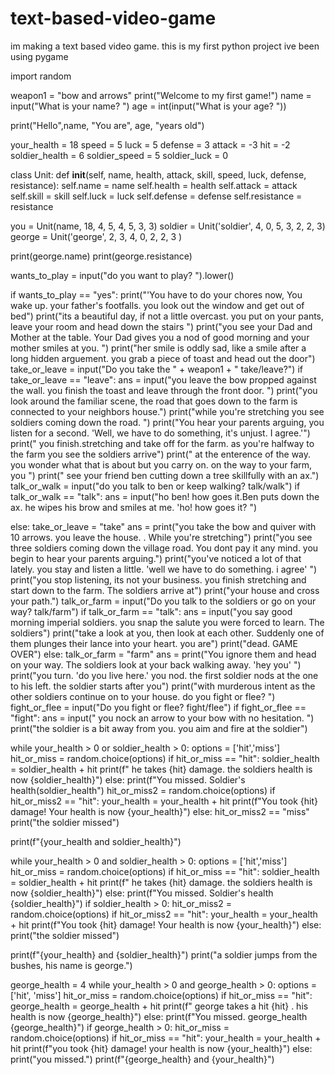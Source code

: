 # text-based-video-game
im making a text based video game. this is my first python project ive been using pygame

import random

weapon1 = "bow and arrows"
print("Welcome to my first game!")
name = input("What is your name? ")
age = int(input("What is your age? "))

print("Hello",name, "You are", age, "years old")

your_health = 18
speed = 5
luck = 5
defense = 3
attack = -3
hit = -2
soldier_health = 6
soldier_speed = 5
soldier_luck = 0

class Unit:
  def __init__(self, name, health, attack, skill, speed, luck, defense, resistance):
    self.name = name
    self.health = health
    self.attack = attack
    self.skill = skill
    self.luck = luck
    self.defense = defense
    self.resistance = resistance

you = Unit(name, 18, 4, 5, 4, 5, 3, 3)
soldier = Unit('soldier', 4, 0, 5, 3, 2, 2, 3)
george = Unit('george', 2, 3, 4, 0, 2, 2, 3 )

print(george.name)
print(george.resistance)


  
wants_to_play = input("do you want to play? ").lower()

if wants_to_play == "yes":
  print("'You have to do your chores now, You wake up. your father's footfalls. you look out the window and get out of bed")
  print("its a beautiful day, if not a little overcast. you put on your pants, leave your room and head down the stairs ")
  print("you see your Dad and Mother at the table. Your Dad gives you a nod of good morning and your mother smiles at you. ")
  print("her smile is oddly sad, like a smile after a long hidden arguement. you grab a piece of toast and head out the door")
  take_or_leave = input("Do you take the " + weapon1 +  " take/leave?")
  if take_or_leave == "leave":
    ans = input("you leave the bow propped against the wall. you finish the toast and leave through the front door. ")
    print("you look around the familiar scene, the road that goes down to the farm is connected to your neighbors house.")
    print("while you're stretching you see soldiers coming down the road. ")
    print("You hear your parents arguing, you listen for a second. 'Well, we have to do something, it's unjust. I agree.'")
    print(" you finish.stretching and take off for the farm. as you're halfway to the farm you see the soldiers arrive")
    print(" at the enterence of the way. you wonder what that is about but you carry on. on the way to your farm, you ")
    print(" see your friend ben cutting down a tree skillfully with an ax.")
    talk_or_walk = input("do you talk to ben or keep walking? talk/walk")
    if talk_or_walk == "talk":
      ans = input("ho ben! how goes it.Ben puts down the ax. he wipes his brow and smiles at me. 'ho! how goes it? ")

  else: take_or_leave = "take"
  ans = print("you take the bow and quiver with 10 arrows. you leave the house. . While you're stretching")
  print("you see three soldiers coming down the village road. You dont pay it any mind. you begin to hear your parents arguing.")
  print("you've noticed a lot of that lately. you stay and listen a little. 'well we have to do something. i agree'   ")
  print("you stop listening, its not your business. you finish stretching and start down to the farm. The soldiers arrive at")
  print("your house and cross your path.")
  talk_or_farm = input("Do you talk to the soldiers or go on your way? talk/farm")
  if talk_or_farm == "talk":
    ans = input("you say good morning imperial soldiers. you snap the salute you were forced to learn. The soldiers")
    print("take a look at you, then look at each other. Suddenly one of them plunges their lance into your heart. you are")
    print("dead. GAME OVER")
  else: talk_or_farm = "farm"
  ans = print("You ignore them and head on your way. The soldiers look at your back walking away. 'hey you' ")
  print("you turn. 'do you live here.' you nod. the first soldier nods at the one to his left. the soldier starts after you")
  print("with murderous intent as the other soldiers continue on to your house. do you fight or flee? ")
  fight_or_flee = input("Do you fight or flee? fight/flee")
  if fight_or_flee == "fight":
    ans = input(" you nock an arrow to your bow with no hesitation. ")
    print("the soldier is a bit away from you. you aim and fire at the soldier")

  while your_health > 0 or soldier_health > 0:
    options = ['hit','miss']
    hit_or_miss = random.choice(options)
    if hit_or_miss == "hit":
      soldier_health = soldier_health + hit
      print(f" he takes {hit} damage. the soldiers health is now {soldier_health}")
    else: 
      print(f"You missed. Soldier's health(soldier_health")
    hit_or_miss2 = random.choice(options)
    if hit_or_miss2 == "hit":
      your_health = your_health + hit
      print(f"You took {hit} damage! Your health is now {your_health}")
    else: 
      hit_or_miss2 == "miss"
      print("the soldier missed")
    
  print(f"{your_health and soldier_health}")
  
  while your_health > 0 and soldier_health > 0:
  options = ['hit','miss']
  hit_or_miss = random.choice(options)
  if hit_or_miss == "hit":
    soldier_health = soldier_health + hit
    print(f" he takes {hit} damage. the soldiers health is now {soldier_health}")
  else: 
    print(f"You missed. Soldier's health  {soldier_health}")
  if soldier_health > 0: 
    hit_or_miss2 = random.choice(options)
    if hit_or_miss2 == "hit":
      your_health = your_health + hit
      print(f"You took {hit} damage! Your health is now {your_health}")
    else:
      print("the soldier missed")
    
print(f"{your_health} and {soldier_health}")
print("a soldier jumps from the bushes, his name is george.")

george_health = 4
while your_health > 0 and george_health > 0:
  options = ['hit', 'miss']
  hit_or_miss = random.choice(options)
  if hit_or_miss == "hit":
    george_health = george_health + hit
    print(f" george takes a hit {hit} . his health is now {george_health}")
  else:
    print(f"You missed. george_health {george_health}")
  if george_health > 0:
    hit_or_miss = random.choice(options)
    if hit_or_miss == "hit":
      your_health = your_health + hit
      print(f"you took {hit} damage! your health is now {your_health}")
    else:
      print("you missed.")
print(f"{george_health} and {your_health}")
